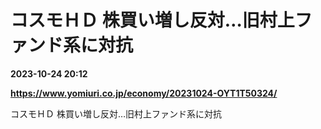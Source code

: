 # コスモＨＤ 株買い増し反対…旧村上ファンド系に対抗

**2023-10-24 20:12**

**https://www.yomiuri.co.jp/economy/20231024-OYT1T50324/**

コスモＨＤ 株買い増し反対…旧村上ファンド系に対抗